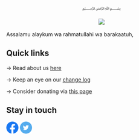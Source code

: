 <p align="center">
  ﷽
</p>

<p align="center">
  <img src="https://cdn.amrayn.com/assets/images/logo-about.png?v=2" width="256px">
 </p>

Assalamu alaykum wa rahmatullahi wa barakaatuh,

## Quick links

 → Read about us [here](https://amrayn.com/about)
 
 → Keep an eye on our [change log](https://amrayn.com/about/changes)
 
 → Consider donating via [this page](https://amrayn.com/donate)
 
## Stay in touch

 <a href="https://facebook.com/amraynofficial"><img src="https://raw.githubusercontent.com/amrayn/.github/main/Facebook.png" width="32px"></a> <a href="https://twitter.com/amraynofficial"><img src="https://raw.githubusercontent.com/amrayn/.github/main/Twitter.png" width="32px"></a>

[banner]: https://cdn.amrayn.com/assets/images/logo-about.png?v=2
